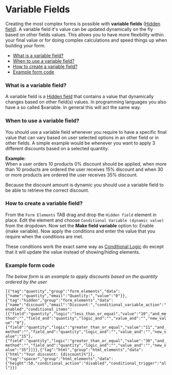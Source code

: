# Variable Fields

Creating the most complex forms is possible with **variable fields** ([Hidden field](hidden-field)).
A variable field it's value can be updated dynamically on the fly based on other fields values.
This allows you to have more flexibility within your final value or for doing complex calculations and speed things up when building your form.

* [What is a variable field?](#what-is-a-variable-field)
* [When to use a variable field?](#when-to-use-a-variable-field)
* [How to create a variable field?](#how-to-create-a-variable-field)
* [Example form code](#example-form-code)


### What is a variable field?

A variable field is a [Hidden field](hidden-field) that contains a value that dynamically changes based on other field(s) values. In programming languages you also have a so called $variable. In general this will act the same way.


### When to use a variable field?

You should use a variable field whenever you require to have a specific final value that can vary based on user selected options in an other field or in other fields. A simple example would be whenever you want to apply 3 different discounts based on a selected quantity.

**Example:**<br />
When a user orders 10 products 0% discount should be applied, when more than 10 products are ordered the user receives 15% discount and when 30 or more products are ordered the user receives 35% discount.

Because the discount amount is dynamic you should use a variable field to be able to retrieve the correct discount.


### How to create a variable field?

From the `Form Elements` TAB drag and drop the `Hidden field` element in place.
Edit the element and choose `Conditional Variable (dynamic value)` from the dropdown.
Now set the **Make field variable** option to: Enable (make variable).
Now apply the conditions and enter the value that you require when the conditions are met.

These conditions work the exact same way as [Conditional Logic](conditional-logic) do except that it will update the value instead of showing/hiding elements.


### Example form code

_The below form is an example to apply discounts based on the quantity ordered by the user_

`[{"tag":"quantity","group":"form_elements","data":{"name":"quantity","email":"Quantity:","value":"0"}},{"tag":"hidden","group":"form_elements","data":{"name":"discount","email":"Discount:","conditional_variable_action":"enabled","conditional_items":[{"field":"quantity","logic":"less_than_or_equal","value":"10","and_method":"","field_and":"quantity","logic_and":"","value_and":"","new_value":"0"},{"field":"quantity","logic":"greater_than_or_equal","value":"11","and_method":"","field_and":"quantity","logic_and":"","value_and":"","new_value":"15"},{"field":"quantity","logic":"greater_than_or_equal","value":"30","and_method":"","field_and":"quantity","logic_and":"","value_and":"","new_value":"35"}]}},{"tag":"html","group":"html_elements","data":{"html":"Your discount: {discount}%"}},{"tag":"spacer","group":"html_elements","data":{"height":50,"conditional_action":"disabled","conditional_trigger":"all"}}]`